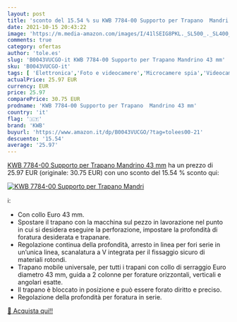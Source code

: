 ```yaml
---
layout: post
title: 'sconto del 15.54 % su KWB 7784-00 Supporto per Trapano  Mandri  '
date: 2021-10-15 20:43:22
image: 'https://m.media-amazon.com/images/I/41lSEIG8PKL._SL500_._SL400_.jpg'
comments: true
category: ofertas
author: 'tole.es'
slug: 'B0043VUCGO-it KWB 7784-00 Supporto per Trapano Mandrino 43 mm'
sku: 'B0043VUCGO-it'
tags: [ 'Elettronica','Foto e videocamere','Microcamere spia','Videocamere di sorveglianza','kwb', ]
actualPrice: 25.97 EUR
currency: EUR
price: 25.97
comparePrice: 30.75 EUR
prodname: 'KWB 7784-00 Supporto per Trapano  Mandrino 43 mm'
country: 'it'
flag: '🇮🇹'
brand: 'KWB'
buyurl: 'https://www.amazon.it/dp/B0043VUCGO/?tag=tolees00-21'
descuento: '15.54'
average: '25.97'
---
```


[KWB 7784-00 Supporto per Trapano  Mandrino 43 mm](https://www.amazon.it/dp/B0043VUCGO/?tag=tolees00-21) ha un prezzo di 25.97 EUR (originale: 30.75 EUR) con uno sconto del 15.54 % sconto qui:

[![KWB 7784-00 Supporto per Trapano  Mandri](https://m.media-amazon.com/images/I/41lSEIG8PKL._SL500_._SL400_.jpg)](https://www.amazon.it/dp/B0043VUCGO/?tag=tolees00-21)

ℹ️:

- Con collo Euro 43 mm.
- Spostare il trapano con la macchina sul pezzo in lavorazione nel punto in cui si desidera eseguire la perforazione, impostare la profondità di foratura desiderata e trapanare.
- Regolazione continua della profondità, arresto in linea per fori serie in un’unica linea, scanalatura a V integrata per il fissaggio sicuro di materiali rotondi.
- Trapano mobile universale, per tutti i trapani con collo di serraggio Euro diametro 43 mm, guida a 2 colonne per forature orizzontali, verticali e angolari esatte.
- Il trapano è bloccato in posizione e può essere forato diritto e preciso.
- Regolazione della profondità per foratura in serie.

[🛒 Acquista qui!!](https://www.amazon.it/dp/B0043VUCGO/?tag=tolees00-21)
